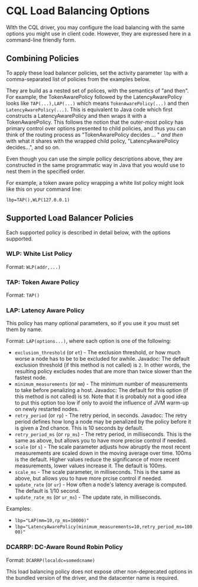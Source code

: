 # CQL Load Balancing Options

WIth the CQL driver, you may configure the load balancing with the same options you might use in
client code. However, they are expressed here in a command-line friendly form.

## Combining Policies

To apply these load balancer policies, set the activity parameter `lbp` with a comma-separated list
of policies from the examples below.

They are build as a nested set of polices, with the semantics of "and then". For example, the
TokenAwarePolicy followed by the LatencyAwarePolicy looks like `TAP(...),LAP(...)` which means
`TokenAwarePolicy(...)` and then `LatencyAwarePolicy(...)`. This is equivalent to Java code which
first constructs a LatencyAwarePolicy and then wraps it with a TokenAwarePolicy. This follows the
notion that the outer-most policy has primary control over options presented to child policies, and
thus you can think of the routing process as "TokenAwarePolicy decides ... " *and then* with what it
shares with the wrapped child policy, "LatencyAwarePolicy decides...", and so on.

Even though you can use the simple pollicy descriptions above, they are constructed in the same
programmatic way in Java that you would use to nest them in the specified order.

For example, a token aware policy wrapping a white list policy might look like this on your command
line:

    lbp=TAP(),WLP(127.0.0.1)

## Supported Load Balancer Policies

Each supported policy is described in detail below, with the options supported.

### WLP: White List Policy

Format: `WLP(addr,...)`

### TAP: Token Aware Policy

Format: `TAP()`

### LAP: Latency Aware Policy

This policy has many optional parameters, so if you use it you must set them by name.

Format: `LAP(options...)`, where each option is one of the following:

- `exclusion_threshold` (or `et`) - The exclusion threshold, or how much worse a node has to be to
  be excluded for awhile. Javadoc: The default exclusion threshold (if this method is not called) is
  `2`. In other words, the resulting policy excludes nodes that are more than twice slower than the
  fastest node.
- `minimum_measurements` (or `mm`) - The minimum number of measurements to take before penalizing a
  host. Javadoc: The default for this option (if this method is not called) is `50`. Note that it is
  probably not a good idea to put this option too low if only to avoid the influence of JVM warm-up
  on newly restarted nodes.
- `retry_period` (or `rp`) - The retry period, in seconds. Javadoc: The retry period defines how
  long a node may be penalized by the policy before it is given a 2nd chance. This is 10 seconds by
  default.
- `retry_period_ms` (or `rp_ms`) - The retry period, in milliseconds. This is the same as above, but
  allows you to have more precise control if needed.
- `scale` (or `s`) - The scale parameter adjusts how abruptly the most recent measurements are
  scaled down in the moving average over time. 100ms is the default. Higher values reduce the
  significance of more recent measurements, lower values increase it. The default is 100ms.
- `scale_ms` - The scale parameter, in milliseconds. This is the same as above, but allows you to
  have more prcise control if needed.
- `update_rate` (or `ur`) - How often a node's latency average is computed. The default is 1/10
  second.
- `update_rate_ms` (or `ur_ms`) - The update rate, in milliseconds.

Examples:
- `lbp="LAP(mm=10,rp_ms=10000)"`
- `lbp="LatencyAwarePolicy(minimum_measurements=10,retry_period_ms=10000)"`

### DCARRP: DC-Aware Round Robin Policy

Format: `DCARRP(localdc=somedcname)`

This load balancing policy does not expose other non-deprecated options in the bundled version of
the driver, and the datacenter name is required.

